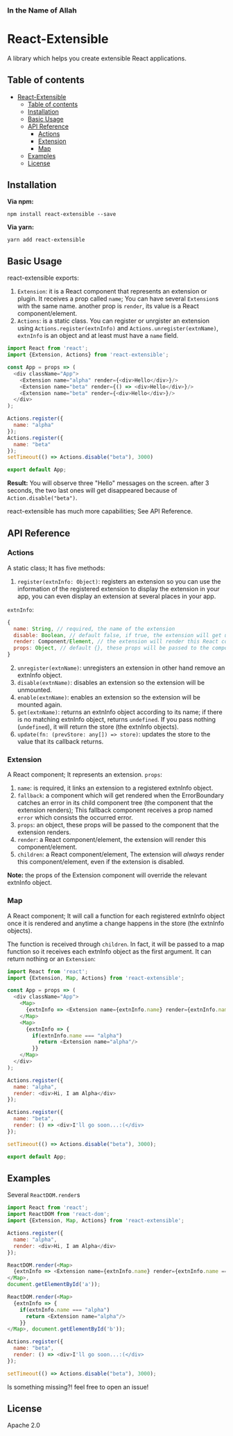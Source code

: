 ### In the Name of Allah

# React-Extensible

A library which helps you create extensible React applications.

## Table of contents

- [React-Extensible](#react-extensible)
  - [Table of contents](#table-of-contents)
  - [Installation](#installation)
  - [Basic Usage](#basic-usage)
  - [API Reference](#api-reference)
    - [Actions](#actions)
    - [Extension](#extension)
    - [Map](#map)
  - [Examples](#examples)
  - [License](#license)

## Installation

**Via npm:**

    npm install react-extensible --save

**Via yarn:**

    yarn add react-extensible

## Basic Usage

react-extensible exports:
1. `Extension`: it is a React component that represents an extension or plugin. It receives a prop called `name`; You can have several `Extension`s with the same name. another prop is `render`, its value is a React component/element.
2. `Actions`: is a static class. You can register or unrgister an extension using `Actions.register(extnInfo)` and `Actions.unregister(extnName)`, `extnInfo` is an object and at least must have a `name` field.

```javascript
import React from 'react';
import {Extension, Actions} from 'react-extensible';

const App = props => (
  <div className="App">
    <Extension name="alpha" render={<div>Hello</div>}/>
    <Extension name="beta" render={() => <div>Hello</div>}/>
    <Extension name="beta" render={<div>Hello</div>}/>
  </div>
);

Actions.register({
  name: "alpha"
});
Actions.register({
  name: "beta"
});
setTimeout(() => Actions.disable("beta"), 3000)

export default App;
```

**Result:**
You will observe three "Hello" messages on the screen. after 3 seconds, the two last ones will get disappeared because of `Action.disable("beta")`.

react-extensible has much more capabilities; See API Reference.

## API Reference

### Actions

A static class; It has five methods:

1. `register(extnInfo: Object)`: registers an extension so you can use the information of the registered extension to display the extension in your app, you can even display an extension at several places in your app.

`extnInfo`:
```javascript
{
  name: String, // required, the name of the extension
  disable: Boolean, // default false, if true, the extension will get unmounted
  render: Component/Element, // the extension will render this React component/element if none of props.render and props.children of the extension component whose props.name is equal to the name property of this object.
  props: Object, // default {}, these props will be passed to the component that the extension component renders.
}
```
2. `unregister(extnName)`: unregisters an extension in other hand remove an extnInfo object.
3. `disable(extnName)`: disables an extension so the extension will be unmounted.
4. `enable(extnName)`: enables an extension so the extension will be mounted again.
5. `get(extnName)`: returns an extnInfo object according to its name; if there is no matching extnInfo object, returns `undefined`. If you pass nothing (`undefined`), it will return the store (the extnInfo objects).
6. `update(fn: (prevStore: any[]) => store)`: updates the store to the value that its callback returns.

### Extension

A React component; It represents an extension. `props`:

1. `name`: is required, it links an extension to a registered extnInfo object.
2. `fallback`: a component which will get rendered when the ErrorBoundary catches an error in its child component tree (the component that the extension renders); This fallback component receives a prop named `error` which consists the occurred error.
3. `props`: an object, these props will be passed to the component that the extension renders.
4. `render`: a React component/element, the extension will render this component/element.
5. `children`: a React component/element, The extension will *always* render this component/element, even if the extension is disabled.

**Note:** the props of the Extension component will override the relevant extnInfo object.

### Map

A React component; It will call a function for each registered extnInfo object once it is rendered and anytime a change happens in the store (the extnInfo objects).

The function is received through `children`. In fact, it will be passed to a map function so it receives each extnInfo object as the first argument. It can return nothing or an `Extension`:

```javascript
import React from 'react';
import {Extension, Map, Actions} from 'react-extensible';

const App = props => (
  <div className="App">
    <Map>
      {extnInfo => <Extension name={extnInfo.name} render={extnInfo.name === "alpha" && (<div>Hello, I'm alpha</div>)}/>}
    </Map>
    <Map>
      {extnInfo => {
        if(extnInfo.name === "alpha")
          return <Extension name="alpha"/>
        }}
    </Map>
  </div>
);

Actions.register({
  name: "alpha",
  render: <div>Hi, I am Alpha</div>
});

Actions.register({
  name: "beta",
  render: () => <div>I'll go soon...:(</div>
});

setTimeout(() => Actions.disable("beta"), 3000);

export default App;
```

## Examples

Several `ReactDOM.render`s

```javascript
import React from 'react';
import ReactDOM from 'react-dom';
import {Extension, Map, Actions} from 'react-extensible';

Actions.register({
  name: "alpha",
  render: <div>Hi, I am Alpha</div>
});

ReactDOM.render(<Map>
  {extnInfo => <Extension name={extnInfo.name} render={extnInfo.name === "alpha" && (<div>Hello, I'm alpha</div>)}/>}
</Map>,
document.getElementById('a'));

ReactDOM.render(<Map>
  {extnInfo => {
    if(extnInfo.name === "alpha")
      return <Extension name="alpha"/>
    }}
</Map>, document.getElementById('b'));

Actions.register({
  name: "beta",
  render: () => <div>I'll go soon...:(</div>
});

setTimeout(() => Actions.disable("beta"), 3000);
```

Is something missing?! feel free to open an issue!

## License

Apache 2.0